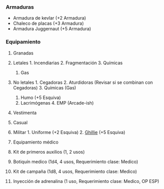 ### Armaduras

- Armadura de kevlar (+2 Armadura)
- Chaleco de placas (+3 Armadura)
- Armadura Juggernaut (+5 Armadura)

### Equipamiento

1. Granadas

  1. Letales
    1. Incendiarias
    2. Fragmentación
    3. Químicas
      1. Gas
  2. No letales
    1. Cegadoras
    2. Aturdidoras (Revisar si se combinan con Cegadoras)
    3. Químicas (Gas)
      1. Humo (+5 Esquiva)
      2. Lacrimógenas
    4. EMP (Arcade-ish)
1. Vestimenta
  1. Casual
  2. Militar
    1. Uniforme (+2 Esquiva)
    2. [Ghillie](https://es.wikipedia.org/wiki/Ghillie) (+5 Esquiva)
2. Equipamiento médico
  1. Kit de primeros auxilios (1, 2 usos)
  2. Botiquín medico (1d4, 4 usos, Requerimiento clase: Medico)
  3. Kit de campaña (1d8, 4 usos, Requerimiento clase: Medico)
  4. Inyección de adrenalina (1 uso, Requerimiento clase: Medico, OP ESP)